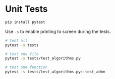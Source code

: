 # Unit Tests

```bash
pip install pytest
```

Use `-s` to enable printing to screen during the tests.

```bash
# test all
pytest -s tests

# test one file
pytest -s tests/test_algorithms.py

# test one function
pytest -s tests/test_algorithms.py::test_admm
```